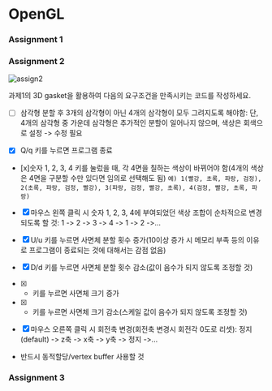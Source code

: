 # OpenGL

### Assignment 1

### Assignment 2
![assign2](https://user-images.githubusercontent.com/38516906/58379549-03859a00-7fe0-11e9-9a9b-2ead53b2bc28.jpg)

과제1의 3D gasket을 활용하여 다음의 요구조건을 만족시키는 코드를 작성하세요.

- [ ] 삼각형 분할 후 3개의 삼각형이 아닌 4개의 삼각형이 모두 그려지도록 해야함: 단, 4개의 삼각형 중 가운데 삼각형은 추가적인 분할이 일어나지 않으며, 색상은 회색으로 설정 -> 수정 필요

- [x] Q/q 키를 누르면 프로그램 종료

- [x]숫자 1, 2, 3, 4 키를 눌렀을 때, 각 4면을 칠하는 색상이 바뀌어야 함(4개의 색상은 4면을 구분할 수만 있다면 임의로 선택해도 됨)
```예) 1(빨강, 초록, 파랑, 검정), 2(초록, 파랑, 검정, 빨강), 3(파랑, 검정, 빨강, 초록), 4(검정, 빨강, 초록, 파랑)```

- [x] 마우스 왼쪽 클릭 시 숫자 1, 2, 3, 4에 부여되었던 색상 조합이 순차적으로 변경되도록 할 것: 1 -> 2 -> 3 -> 4 -> 1 -> 2 ->...

- [x] U/u 키를 누르면 사면체 분할 횟수 증가(10이상 증가 시 메모리 부족 등의 이유로 프로그램이 종료되는 것에 대해서는 감점 없음)

- [x] D/d 키를 누르면 사면체 분할 횟수 감소(값이 음수가 되지 않도록 조정할 것)

- [x] + 키를 누르면 사면체 크기 증가

- [x] - 키를 누르면 사면체 크기 감소(스케일 값이 음수가 되지 않도록 조정할 것)

- [x] 마우스 오른쪽 클릭 시 회전축 변경(회전축 변경시 회전각 0도로 리셋): 정지(default) -> z축 -> x축 -> y축 -> 정지 ->...

* 반드시 동적할당/vertex buffer 사용할 것

### Assignment 3
